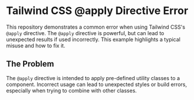 # Tailwind CSS @apply Directive Error

This repository demonstrates a common error when using Tailwind CSS's `@apply` directive.  The `@apply` directive is powerful, but can lead to unexpected results if used incorrectly. This example highlights a typical misuse and how to fix it.

## The Problem

The `@apply` directive is intended to apply pre-defined utility classes to a component.  Incorrect usage can lead to unexpected styles or build errors, especially when trying to combine with other classes.